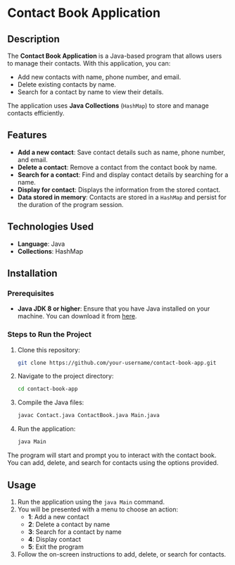 # Contact Book Application

## Description
The **Contact Book Application** is a Java-based program that allows users to manage their contacts. With this application, you can:
- Add new contacts with name, phone number, and email.
- Delete existing contacts by name.
- Search for a contact by name to view their details.

The application uses **Java Collections** (`HashMap`) to store and manage contacts efficiently.

## Features
- **Add a new contact**: Save contact details such as name, phone number, and email.
- **Delete a contact**: Remove a contact from the contact book by name.
- **Search for a contact**: Find and display contact details by searching for a name.
- **Display for contact**: Displays the information from the stored contact.
- **Data stored in memory**: Contacts are stored in a `HashMap` and persist for the duration of the program session.

## Technologies Used
- **Language**: Java
- **Collections**: HashMap

## Installation

### Prerequisites
- **Java JDK 8 or higher**: Ensure that you have Java installed on your machine. You can download it from [here](https://www.oracle.com/java/technologies/javase-jdk11-downloads.html).

### Steps to Run the Project
1. Clone this repository:
    ```bash
    git clone https://github.com/your-username/contact-book-app.git
    ```
2. Navigate to the project directory:
    ```bash
    cd contact-book-app
    ```
3. Compile the Java files:
    ```bash
    javac Contact.java ContactBook.java Main.java
    ```
4. Run the application:
    ```bash
    java Main
    ```

The program will start and prompt you to interact with the contact book. You can add, delete, and search for contacts using the options provided.

## Usage
1. Run the application using the `java Main` command.
2. You will be presented with a menu to choose an action:
    - **1**: Add a new contact
    - **2**: Delete a contact by name
    - **3**: Search for a contact by name
    - **4**: Display contact
    - **5**: Exit the program
3. Follow the on-screen instructions to add, delete, or search for contacts.
